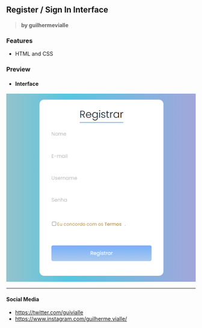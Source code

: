 
## Register / Sign In Interface
> #### by guilhermevialle

### Features
- HTML and CSS

### Preview

- #### Interface
![](https://github.com/guilhermevialle/Register-Interface/blob/main/Register%20HTML%20CSS/Screenshots/capture.PNG)

------------

#### Social Media

- https://twitter.com/guivialle
- https://www.instagram.com/guilherme.vialle/
